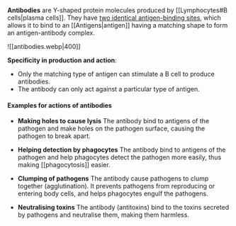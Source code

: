 **Antibodies** are Y-shaped protein molecules produced by [[Lymphocytes#B cells|plasma cells]]. They have <u>two identical antigen-binding sites</u>, which allows it to bind to an [[Antigens|antigen]] having a matching shape to form an antigen-antibody complex.

![[antibodies.webp|400]]

**Specificity in production and action**:
- Only the matching type of antigen can stimulate a B cell to produce antibodies.
- The antibody can only act against a particular type of antigen.

#### Examples for actions of antibodies
- **Making holes to cause lysis**
  The antibody bind to antigens of the pathogen and make holes on the pathogen surface, causing the pathogen to break apart.

- **Helping detection by phagocytes**
  The antibody bind to antigens of the pathogen and help phagocytes detect the pathogen more easily, thus making [[phagocytosis]] easier.

- **Clumping of pathogens**
  The antibody cause pathogens to clump together (agglutination). It prevents pathogens from reproducing or entering body cells, and helps phagocytes engulf the pathogens.

- **Neutralising toxins**
  The antibody (antitoxins) bind to the toxins secreted by pathogens and neutralise them, making them harmless.
